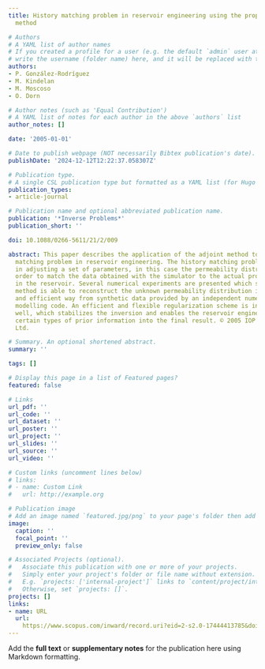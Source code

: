 ```yaml
---
title: History matching problem in reservoir engineering using the propagation-backpropagation
  method

# Authors
# A YAML list of author names
# If you created a profile for a user (e.g. the default `admin` user at `content/authors/admin/`), 
# write the username (folder name) here, and it will be replaced with their full name and linked to their profile.
authors:
- P. González-Rodríguez
- M. Kindelan
- M. Moscoso
- O. Dorn

# Author notes (such as 'Equal Contribution')
# A YAML list of notes for each author in the above `authors` list
author_notes: []

date: '2005-01-01'

# Date to publish webpage (NOT necessarily Bibtex publication's date).
publishDate: '2024-12-12T12:22:37.058307Z'

# Publication type.
# A single CSL publication type but formatted as a YAML list (for Hugo requirements).
publication_types:
- article-journal

# Publication name and optional abbreviated publication name.
publication: '*Inverse Problems*'
publication_short: ''

doi: 10.1088/0266-5611/21/2/009

abstract: This paper describes the application of the adjoint method to the history
  matching problem in reservoir engineering. The history matching problem consists
  in adjusting a set of parameters, in this case the permeability distribution, in
  order to match the data obtained with the simulator to the actual production data
  in the reservoir. Several numerical experiments are presented which show that our
  method is able to reconstruct the unknown permeability distribution in a reliable
  and efficient way from synthetic data provided by an independent numerical forward
  modelling code. An efficient and flexible regularization scheme is introduced as
  well, which stabilizes the inversion and enables the reservoir engineer to incorporate
  certain types of prior information into the final result. © 2005 IOP Publishing
  Ltd.

# Summary. An optional shortened abstract.
summary: ''

tags: []

# Display this page in a list of Featured pages?
featured: false

# Links
url_pdf: ''
url_code: ''
url_dataset: ''
url_poster: ''
url_project: ''
url_slides: ''
url_source: ''
url_video: ''

# Custom links (uncomment lines below)
# links:
# - name: Custom Link
#   url: http://example.org

# Publication image
# Add an image named `featured.jpg/png` to your page's folder then add a caption below.
image:
  caption: ''
  focal_point: ''
  preview_only: false

# Associated Projects (optional).
#   Associate this publication with one or more of your projects.
#   Simply enter your project's folder or file name without extension.
#   E.g. `projects: ['internal-project']` links to `content/project/internal-project/index.md`.
#   Otherwise, set `projects: []`.
projects: []
links:
- name: URL
  url: 
    https://www.scopus.com/inward/record.uri?eid=2-s2.0-17444413785&doi=10.1088%2f0266-5611%2f21%2f2%2f009&partnerID=40&md5=99635cebb3a41c3f8d8296cae1606193
---
```


Add the **full text** or **supplementary notes** for the publication here using Markdown formatting.
